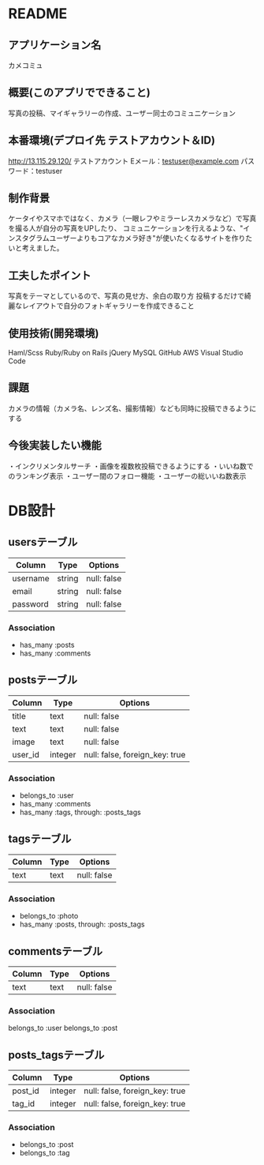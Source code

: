 # README
## アプリケーション名
カメコミュ
##  概要(このアプリでできること)
写真の投稿、マイギャラリーの作成、ユーザー同士のコミュニケーション
## 本番環境(デプロイ先 テストアカウント＆ID)
http://13.115.29.120/
テストアカウント 
Eメール：testuser@example.com
パスワード：testuser
## 制作背景
ケータイやスマホではなく、カメラ（一眼レフやミラーレスカメラなど）で写真を撮る人が自分の写真をUPしたり、
コミュニケーションを行えるような、"インスタグラムユーザーよりもコアなカメラ好き"が使いたくなるサイトを作りたいと考えました。
## 工夫したポイント
写真をテーマとしているので、写真の見せ方、余白の取り方
投稿するだけで綺麗なレイアウトで自分のフォトギャラリーを作成できること
## 使用技術(開発環境)
Haml/Scss
Ruby/Ruby on Rails
jQuery
MySQL
GitHub
AWS
Visual Studio Code
## 課題
カメラの情報（カメラ名、レンズ名、撮影情報）なども同時に投稿できるようにする

## 今後実装したい機能
・インクリメンタルサーチ
・画像を複数枚投稿できるようにする
・いいね数でのランキング表示
・ユーザー間のフォロー機能
・ユーザーの総いいね数表示
# DB設計


<!-- ⇒どんな課題や不便なことを解決するためにこのアプリを作ったのか。
・DEMO(gifで動画や写真を貼って、ビューのイメージを掴んでもらいます)
⇒特に、デプロイがまだできていない場合はDEMOをつけることで見た目を企業側に伝えることができます。 -->





## usersテーブル
|Column|Type|Options|
|------|----|-------|
|username|string|null: false|
|email|string|null: false|
|password|string|null: false|
### Association
- has_many :posts
- has_many :comments


## postsテーブル
|Column|Type|Options|
|------|----|-------|
|title|text|null: false|
|text|text|null: false|
|image|text|null: false|
|user_id|integer|null: false, foreign_key: true|
### Association
- belongs_to :user
- has_many :comments
- has_many :tags, through: :posts_tags



## tagsテーブル
|Column|Type|Options|
|------|----|-------|
|text|text|null: false|
### Association
- belongs_to :photo
- has_many :posts, through: :posts_tags


## commentsテーブル
|Column|Type|Options|
|------|----|-------|
|text|text|null: false|
### Association
belongs_to :user
belongs_to :post


## posts_tagsテーブル
|Column|Type|Options|
|------|----|-------|
|post_id|integer|null: false, foreign_key: true|
|tag_id|integer|null: false, foreign_key: true|
### Association
- belongs_to :post
- belongs_to :tag
